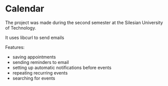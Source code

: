 # Calendar
The project was made during the second semester at the Silesian University of Technology. 

It uses libcurl to send emails 

Features:  
* saving appointments   
* sending reminders to email  
* setting up automatic notifications before events   
* repeating recurring events   
* searching for events  
